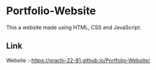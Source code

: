 # Portfolio-Website
This a website made using HTML, CSS and JavaScript.

## Link
Website :-https://prachi-22-81.github.io/Portfolio-Website/
